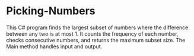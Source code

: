 # Picking-Numbers
This C# program finds the largest subset of numbers where the difference between any two is at most 1. It counts the frequency of each number, checks consecutive numbers, and returns the maximum subset size. The Main method handles input and output.
